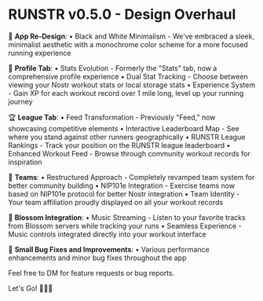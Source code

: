 # RUNSTR v0.5.0 - Design Overhaul 

🎨 **App Re-Design**:
• Black and White Minimalism - We've embraced a sleek, minimalist aesthetic with a monochrome color scheme for a more focused running experience

👤 **Profile Tab**:
• Stats Evolution - Formerly the "Stats" tab, now a comprehensive profile experience
• Dual Stat Tracking - Choose between viewing your Nostr workout stats or local storage stats
• Experience System - Gain XP for each workout record over 1 mile long, level up your running journey

🏆 **League Tab**:
• Feed Transformation - Previously "Feed," now showcasing competitive elements
• Interactive Leaderboard Map - See where you stand against other runners geographically
• RUNSTR League Rankings - Track your position on the RUNSTR league leaderboard
• Enhanced Workout Feed - Browse through community workout records for inspiration

🤝 **Teams**:
• Restructured Approach - Completely revamped team system for better community building
• NIP101e Integration - Exercise teams now based on NIP101e protocol for better Nostr integration
• Team Identity - Your team affiliation proudly displayed on all your workout records

🎵 **Blossom Integration**:
• Music Streaming - Listen to your favorite tracks from Blossom servers while tracking your runs
• Seamless Experience - Music controls integrated directly into your workout interface

🔧 **Small Bug Fixes and Improvements**:
• Various performance enhancements and minor bug fixes throughout the app

Feel free to DM for feature requests or bug reports.

Let's Go! 🏃‍♂️💪
